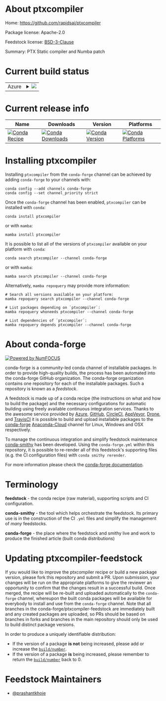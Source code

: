 About ptxcompiler
=================

Home: https://github.com/rapidsai/ptxcompiler

Package license: Apache-2.0

Feedstock license: [BSD-3-Clause](https://github.com/conda-forge/ptxcompiler-feedstock/blob/main/LICENSE.txt)

Summary: PTX Static compiler and Numba patch

Current build status
====================


<table>
    
  <tr>
    <td>Azure</td>
    <td>
      <details>
        <summary>
          <a href="https://dev.azure.com/conda-forge/feedstock-builds/_build/latest?definitionId=15666&branchName=main">
            <img src="https://dev.azure.com/conda-forge/feedstock-builds/_apis/build/status/ptxcompiler-feedstock?branchName=main">
          </a>
        </summary>
        <table>
          <thead><tr><th>Variant</th><th>Status</th></tr></thead>
          <tbody><tr>
              <td>linux_64_c_compiler_version10cuda_compiler_version11.1cudnn8cxx_compiler_version10python3.7.____cpython</td>
              <td>
                <a href="https://dev.azure.com/conda-forge/feedstock-builds/_build/latest?definitionId=15666&branchName=main">
                  <img src="https://dev.azure.com/conda-forge/feedstock-builds/_apis/build/status/ptxcompiler-feedstock?branchName=main&jobName=linux&configuration=linux_64_c_compiler_version10cuda_compiler_version11.1cudnn8cxx_compiler_version10python3.7.____cpython" alt="variant">
                </a>
              </td>
            </tr><tr>
              <td>linux_64_c_compiler_version10cuda_compiler_version11.1cudnn8cxx_compiler_version10python3.8.____cpython</td>
              <td>
                <a href="https://dev.azure.com/conda-forge/feedstock-builds/_build/latest?definitionId=15666&branchName=main">
                  <img src="https://dev.azure.com/conda-forge/feedstock-builds/_apis/build/status/ptxcompiler-feedstock?branchName=main&jobName=linux&configuration=linux_64_c_compiler_version10cuda_compiler_version11.1cudnn8cxx_compiler_version10python3.8.____cpython" alt="variant">
                </a>
              </td>
            </tr><tr>
              <td>linux_64_c_compiler_version10cuda_compiler_version11.1cudnn8cxx_compiler_version10python3.9.____cpython</td>
              <td>
                <a href="https://dev.azure.com/conda-forge/feedstock-builds/_build/latest?definitionId=15666&branchName=main">
                  <img src="https://dev.azure.com/conda-forge/feedstock-builds/_apis/build/status/ptxcompiler-feedstock?branchName=main&jobName=linux&configuration=linux_64_c_compiler_version10cuda_compiler_version11.1cudnn8cxx_compiler_version10python3.9.____cpython" alt="variant">
                </a>
              </td>
            </tr><tr>
              <td>linux_64_c_compiler_version10cuda_compiler_version11.2cudnn8cxx_compiler_version10python3.7.____cpython</td>
              <td>
                <a href="https://dev.azure.com/conda-forge/feedstock-builds/_build/latest?definitionId=15666&branchName=main">
                  <img src="https://dev.azure.com/conda-forge/feedstock-builds/_apis/build/status/ptxcompiler-feedstock?branchName=main&jobName=linux&configuration=linux_64_c_compiler_version10cuda_compiler_version11.2cudnn8cxx_compiler_version10python3.7.____cpython" alt="variant">
                </a>
              </td>
            </tr><tr>
              <td>linux_64_c_compiler_version10cuda_compiler_version11.2cudnn8cxx_compiler_version10python3.8.____cpython</td>
              <td>
                <a href="https://dev.azure.com/conda-forge/feedstock-builds/_build/latest?definitionId=15666&branchName=main">
                  <img src="https://dev.azure.com/conda-forge/feedstock-builds/_apis/build/status/ptxcompiler-feedstock?branchName=main&jobName=linux&configuration=linux_64_c_compiler_version10cuda_compiler_version11.2cudnn8cxx_compiler_version10python3.8.____cpython" alt="variant">
                </a>
              </td>
            </tr><tr>
              <td>linux_64_c_compiler_version10cuda_compiler_version11.2cudnn8cxx_compiler_version10python3.9.____cpython</td>
              <td>
                <a href="https://dev.azure.com/conda-forge/feedstock-builds/_build/latest?definitionId=15666&branchName=main">
                  <img src="https://dev.azure.com/conda-forge/feedstock-builds/_apis/build/status/ptxcompiler-feedstock?branchName=main&jobName=linux&configuration=linux_64_c_compiler_version10cuda_compiler_version11.2cudnn8cxx_compiler_version10python3.9.____cpython" alt="variant">
                </a>
              </td>
            </tr>
          </tbody>
        </table>
      </details>
    </td>
  </tr>
</table>

Current release info
====================

| Name | Downloads | Version | Platforms |
| --- | --- | --- | --- |
| [![Conda Recipe](https://img.shields.io/badge/recipe-ptxcompiler-green.svg)](https://anaconda.org/conda-forge/ptxcompiler) | [![Conda Downloads](https://img.shields.io/conda/dn/conda-forge/ptxcompiler.svg)](https://anaconda.org/conda-forge/ptxcompiler) | [![Conda Version](https://img.shields.io/conda/vn/conda-forge/ptxcompiler.svg)](https://anaconda.org/conda-forge/ptxcompiler) | [![Conda Platforms](https://img.shields.io/conda/pn/conda-forge/ptxcompiler.svg)](https://anaconda.org/conda-forge/ptxcompiler) |

Installing ptxcompiler
======================

Installing `ptxcompiler` from the `conda-forge` channel can be achieved by adding `conda-forge` to your channels with:

```
conda config --add channels conda-forge
conda config --set channel_priority strict
```

Once the `conda-forge` channel has been enabled, `ptxcompiler` can be installed with `conda`:

```
conda install ptxcompiler
```

or with `mamba`:

```
mamba install ptxcompiler
```

It is possible to list all of the versions of `ptxcompiler` available on your platform with `conda`:

```
conda search ptxcompiler --channel conda-forge
```

or with `mamba`:

```
mamba search ptxcompiler --channel conda-forge
```

Alternatively, `mamba repoquery` may provide more information:

```
# Search all versions available on your platform:
mamba repoquery search ptxcompiler --channel conda-forge

# List packages depending on `ptxcompiler`:
mamba repoquery whoneeds ptxcompiler --channel conda-forge

# List dependencies of `ptxcompiler`:
mamba repoquery depends ptxcompiler --channel conda-forge
```


About conda-forge
=================

[![Powered by
NumFOCUS](https://img.shields.io/badge/powered%20by-NumFOCUS-orange.svg?style=flat&colorA=E1523D&colorB=007D8A)](https://numfocus.org)

conda-forge is a community-led conda channel of installable packages.
In order to provide high-quality builds, the process has been automated into the
conda-forge GitHub organization. The conda-forge organization contains one repository
for each of the installable packages. Such a repository is known as a *feedstock*.

A feedstock is made up of a conda recipe (the instructions on what and how to build
the package) and the necessary configurations for automatic building using freely
available continuous integration services. Thanks to the awesome service provided by
[Azure](https://azure.microsoft.com/en-us/services/devops/), [GitHub](https://github.com/),
[CircleCI](https://circleci.com/), [AppVeyor](https://www.appveyor.com/),
[Drone](https://cloud.drone.io/welcome), and [TravisCI](https://travis-ci.com/)
it is possible to build and upload installable packages to the
[conda-forge](https://anaconda.org/conda-forge) [Anaconda-Cloud](https://anaconda.org/)
channel for Linux, Windows and OSX respectively.

To manage the continuous integration and simplify feedstock maintenance
[conda-smithy](https://github.com/conda-forge/conda-smithy) has been developed.
Using the ``conda-forge.yml`` within this repository, it is possible to re-render all of
this feedstock's supporting files (e.g. the CI configuration files) with ``conda smithy rerender``.

For more information please check the [conda-forge documentation](https://conda-forge.org/docs/).

Terminology
===========

**feedstock** - the conda recipe (raw material), supporting scripts and CI configuration.

**conda-smithy** - the tool which helps orchestrate the feedstock.
                   Its primary use is in the construction of the CI ``.yml`` files
                   and simplify the management of *many* feedstocks.

**conda-forge** - the place where the feedstock and smithy live and work to
                  produce the finished article (built conda distributions)


Updating ptxcompiler-feedstock
==============================

If you would like to improve the ptxcompiler recipe or build a new
package version, please fork this repository and submit a PR. Upon submission,
your changes will be run on the appropriate platforms to give the reviewer an
opportunity to confirm that the changes result in a successful build. Once
merged, the recipe will be re-built and uploaded automatically to the
`conda-forge` channel, whereupon the built conda packages will be available for
everybody to install and use from the `conda-forge` channel.
Note that all branches in the conda-forge/ptxcompiler-feedstock are
immediately built and any created packages are uploaded, so PRs should be based
on branches in forks and branches in the main repository should only be used to
build distinct package versions.

In order to produce a uniquely identifiable distribution:
 * If the version of a package **is not** being increased, please add or increase
   the [``build/number``](https://docs.conda.io/projects/conda-build/en/latest/resources/define-metadata.html#build-number-and-string).
 * If the version of a package **is** being increased, please remember to return
   the [``build/number``](https://docs.conda.io/projects/conda-build/en/latest/resources/define-metadata.html#build-number-and-string)
   back to 0.

Feedstock Maintainers
=====================

* [@prashantkhoje](https://github.com/prashantkhoje/)

